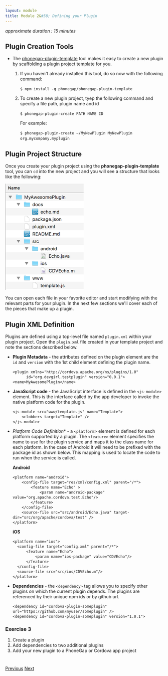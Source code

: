 ```yaml
---
layout: module
title: Module 2&#58; Defining your Plugin
---
```

_approximate duration : 15 minutes_

## Plugin Creation Tools

- The [phonegap-plugin-template](https://github.com/phonegap/phonegap-plugin-template) tool makes it easy to create a new plugin by scaffolding a plugin project template for you.

    1. If you haven't already installed this tool, do so now with the following command:

        `$ npm install -g phonegap/phonegap-plugin-template`

    2. To create a new plugin project, tyep the following command and specify a file path, plugin name and id 

        `$ phonegap-plugin-create PATH NAME ID`

        For example:<br>

        `$ phonegap-plugin-create ~/MyNewPlugin MyNewPlugin org.mycompany.myplugin`

## Plugin Project Structure 

Once you create your plugin project using the **phonegap-plugin-template** tool, you can `cd` into the new project and you will see a structure that looks like the following:

![](images/plugin-structure.png)

You can open each file in your favorite editor and start modifying with the relevant parts for your plugin. In the next few sections we'll cover each of the pieces that make up a plugin. 

## Plugin XML Definition

Plugins are defined using a top-level file named `plugin.xml` within your plugin project. Open the `plugin.xml` file created in your template project and note the sections described below. 

- **Plugin Metadata** - the attributes defined on the plugin element are the `id` and `version` with the 1st child element defining the plugin name.   

      <plugin xmlns="http://cordova.apache.org/ns/plugins/1.0"
            id="org.devgirl.testplugin" version="0.0.1">
      <name>MyAwesomePlugin</name>

- **JavaScript code** - the JavaScript interface is defined in the `<js-module>` element. This is the interface called by the app developer to invoke the native platform code for the plugin. 

      <js-module src="www/template.js" name="Template">
          <clobbers target="Template" />
      </js-module>

- **Platform Code* Definition** - a `<platform`> element is defined for each platform supported by a plugin. The `<feature>` element specifies the name to use for the plugin service and maps it to the
  class name for each platform. In the case of Android it will need to be prefixed with the package id as shown below. This mapping is used to 
  locate the code to run when the service is called. 

  **Android** <br>

      <platform name="android">
          <config-file target="res/xml/config.xml" parent="/*">
              <feature name="Echo" >
                  <param name="android-package" value="org.apache.cordova.test.Echo"/>
              </feature>
          </config-file>
          <source-file src="src/android/Echo.java" target-dir="src/org/apache/cordova/test" />
      </platform>

  **iOS** <br>

      <platform name="ios">
        <config-file target="config.xml" parent="/*">
            <feature name="Echo">
                <param name="ios-package" value="CDVEcho"/>
            </feature>
        </config-file>
        <source-file src="src/ios/CDVEcho.m"/>
      </platform>


- **Dependencies** - the `<dependency>` tag allows you to specify other plugins on which the current plugin depends. The plugins are referenced by their unique npm ids or by github url.

      <dependency id="cordova-plugin-someplugin" url="https://github.com/myuser/someplugin" />
      <dependency id="cordova-plugin-someplugin" version="1.0.1">

### Exercise 3

1. Create a plugin 
2. Add dependencies to two additional plugins
3. Add your new plugin to a PhoneGap or Cordova app project

<!-- Add plugin validation? -->


<div class="row" style="margin-top:40px;">
<div class="col-sm-12">
<a href="lesson1.html" class="btn btn-default"><i class="glyphicon glyphicon-chevron-left"></i> Previous</a>
<a href="lesson3.html" class="btn btn-default pull-right">Next <i class="glyphicon
glyphicon-chevron-right"></i></a>
</div>
</div>
